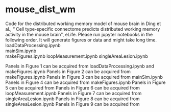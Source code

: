 # mouse_dist_wm
Code for the distributed working memory model of mouse brain in Ding et al., “ Cell type-specific connectome predicts distributed working memory activity in the mouse brain", eLife.
Please run jupyter notebooks in the following order. It will generate figures or data and might take long time. 
loadDataProcessing.ipynb    
mainSim.ipynb               
makeFigures.ipynb
loopMeasurement.ipynb
singleAreaLesion.ipynb

Panels in Figure 1 can be acquired from loadDataProcessing.ipynb and makeFigures.ipynb
Panels in Figure 2 can be acquired from makeFigures.ipynb
Panels in Figure 3 can be acquired from mainSim.ipynb 
Panels in Figure 4 can be acquired from makeFigures.ipynb
Panels in Figure 5 can be acquired from 
Panels in Figure 6 can be acquired from loopMeasurement.ipynb
Panels in Figure 7 can be acquired from singleAreaLesion.ipynb
Panels in Figure 8 can be acquired from singleAreaLesion.ipynb
Panels in Figure 9 can be acquired from 
